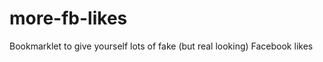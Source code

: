more-fb-likes
=============

Bookmarklet to give yourself lots of fake (but real looking) Facebook likes